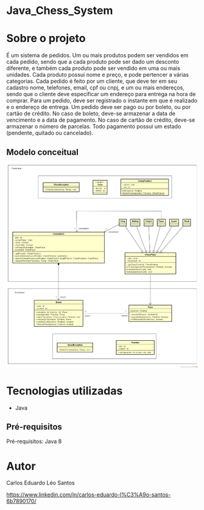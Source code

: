 # Java_Chess_System

# Sobre o projeto

É um sistema de pedidos. Um ou mais produtos podem ser vendidos
em cada pedido, sendo que a cada produto pode ser dado um desconto diferente, e também cada
produto pode ser vendido em uma ou mais unidades. Cada produto possui nome e preço, e pode 
pertencer a várias categorias. Cada pedido é feito por um cliente, que deve ter em seu cadastro
nome, telefones, email, cpf ou cnpj, e um ou mais endereços, sendo que o cliente deve
especificar um endereço para entrega na hora de comprar. Para um pedido, deve ser registrado o
instante em que é realizado e o endereço de entrega. Um pedido deve ser pago ou por boleto, ou
por cartão de crédito. No caso de boleto, deve-se armazenar a data de vencimento e a data de
pagamento. No caso de cartão de crédito, deve-se armazenar o número de parcelas. Todo
pagamento possui um estado (pendente, quitado ou cancelado).


## Modelo conceitual
![Modelo Conceitual](https://github.com/carloscels/Java_Chess_System/blob/main/img/chess-system-design.png)

# Tecnologias utilizadas
- Java

## Pré-requisitos
Pré-requisitos: Java 8

# Autor
Carlos Eduardo Léo Santos

https://www.linkedin.com/in/carlos-eduardo-l%C3%A9o-santos-6b7890170/
